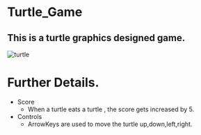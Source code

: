 # Turtle_Game
## This is a turtle graphics designed game. 

![turtle](https://user-images.githubusercontent.com/37541022/51438411-e8251e00-1cd1-11e9-9a11-12fc7dd13a20.jpg)


# Further Details.
  
- Score
  - When a turtle eats a turtle , the score gets increased by 5.
- Controls
  - ArrowKeys are used to move the turtle up,down,left,right.  
